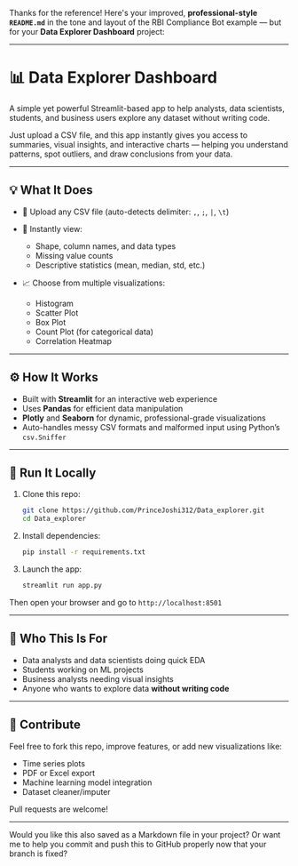 Thanks for the reference! Here's your improved, **professional-style `README.md`** in the tone and layout of the RBI Compliance Bot example — but for your **Data Explorer Dashboard** project:

---

# 📊 Data Explorer Dashboard

A simple yet powerful Streamlit-based app to help analysts, data scientists, students, and business users explore any dataset without writing code.

Just upload a CSV file, and this app instantly gives you access to summaries, visual insights, and interactive charts — helping you understand patterns, spot outliers, and draw conclusions from your data.

---

## 💡 What It Does

* 📁 Upload any CSV file (auto-detects delimiter: `,`, `;`, `|`, `\t`)
* 🧾 Instantly view:

  * Shape, column names, and data types
  * Missing value counts
  * Descriptive statistics (mean, median, std, etc.)
* 📈 Choose from multiple visualizations:

  * Histogram
  * Scatter Plot
  * Box Plot
  * Count Plot (for categorical data)
  * Correlation Heatmap

---

## ⚙️ How It Works

* Built with **Streamlit** for an interactive web experience
* Uses **Pandas** for efficient data manipulation
* **Plotly** and **Seaborn** for dynamic, professional-grade visualizations
* Auto-handles messy CSV formats and malformed input using Python’s `csv.Sniffer`

---

## 🚀 Run It Locally

1. Clone this repo:

   ```bash
   git clone https://github.com/PrinceJoshi312/Data_explorer.git
   cd Data_explorer
   ```

2. Install dependencies:

   ```bash
   pip install -r requirements.txt
   ```

3. Launch the app:

   ```bash
   streamlit run app.py
   ```

Then open your browser and go to `http://localhost:8501`

---

## 👥 Who This Is For

* Data analysts and data scientists doing quick EDA
* Students working on ML projects
* Business analysts needing visual insights
* Anyone who wants to explore data **without writing code**

---

## 🙌 Contribute

Feel free to fork this repo, improve features, or add new visualizations like:

* Time series plots
* PDF or Excel export
* Machine learning model integration
* Dataset cleaner/imputer

Pull requests are welcome!

---

Would you like this also saved as a Markdown file in your project? Or want me to help you commit and push this to GitHub properly now that your branch is fixed?
